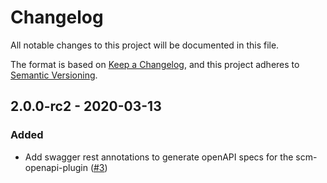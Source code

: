 # Changelog
All notable changes to this project will be documented in this file.

The format is based on [Keep a Changelog](https://keepachangelog.com/en/1.0.0/),
and this project adheres to [Semantic Versioning](https://semver.org/spec/v2.0.0.html).

## 2.0.0-rc2 - 2020-03-13

### Added
- Add swagger rest annotations to generate openAPI specs for the scm-openapi-plugin ([#3](https://github.com/scm-manager/scm-webhook-plugin/pull/3))
